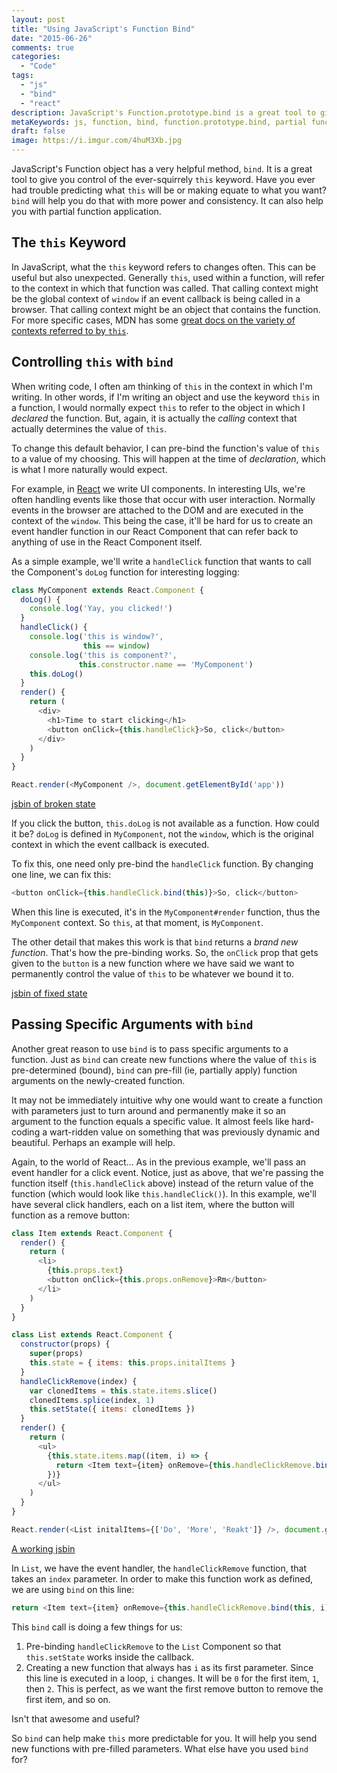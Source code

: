 ```yaml
---
layout: post
title: "Using JavaScript's Function Bind"
date: "2015-06-26"
comments: true
categories:
  - "Code"
tags:
  - "js"
  - "bind"
  - "react"
description: JavaScript's Function.prototype.bind is a great tool to give you control over the this keyword.
metaKeywords: js, function, bind, function.prototype.bind, partial function application, context, react
draft: false
image: https://i.imgur.com/4huM3Xb.jpg
---
```


JavaScript's Function object has a very helpful method, `bind`.  It is a great tool to give you control of the ever-squirrely `this` keyword.  Have you ever had trouble predicting what `this` will be or making equate to what you want?  `bind` will help you do that with more power and consistency.  It can also help you with partial function application.

<!--more-->

## The `this` Keyword

In JavaScript, what the `this` keyword refers to changes often.  This can be useful but also unexpected.  Generally `this`, used within a function, will refer to the context in which that function was called. That calling context might be the global context of `window` if an event callback is being called in a browser.  That calling context might be an object that contains the function.  For more specific cases, MDN has some [great docs on the variety of contexts referred to by `this`](https://developer.mozilla.org/en-US/docs/Web/JavaScript/Reference/Operators/this).

## Controlling `this` with `bind`

When writing code, I often am thinking of `this` in the context in which I'm writing.  In other words, if I'm writing an object and use the keyword `this` in a function, I would normally expect `this` to refer to the object in which I *declared* the function.  But, again, it is actually the *calling* context that actually determines the value of `this`.
 
To change this default behavior, I can pre-bind the function's value of `this` to a value of my choosing.  This will happen at the time of *declaration*, which is what I more naturally would expect.

For example, in [React](http://facebook.github.io/react/) we write UI components.  In interesting UIs, we're often handling events like those that occur with user interaction.  Normally events in the browser are attached to the DOM and are executed in the context of the `window`.  This being the case, it'll be hard for us to create an event handler function in our React Component that can refer back to anything of use in the React Component itself.  

As a simple example, we'll write a `handleClick` function that wants to call the Component's `doLog` function for interesting logging:

```js
class MyComponent extends React.Component {
  doLog() {
    console.log('Yay, you clicked!')
  }
  handleClick() {
    console.log('this is window?', 
                this == window)
    console.log('this is component?',
               this.constructor.name == 'MyComponent')
    this.doLog()
  }
  render() {
    return (
      <div>
        <h1>Time to start clicking</h1>
        <button onClick={this.handleClick}>So, click</button>
      </div>
    )
  }
}

React.render(<MyComponent />, document.getElementById('app'))
```

[jsbin of broken state](http://jsbin.com/lixayanoso/edit?js,console,output)

If you click the button, `this.doLog` is not available as a function.  How could it be?  `doLog` is defined in `MyComponent`, not the `window`, which is the original context in which the event callback is executed.  

To fix this, one need only pre-bind the `handleClick` function.  By changing one line, we can fix this:

```js
<button onClick={this.handleClick.bind(this)}>So, click</button>
```

When this line is executed, it's in the `MyComponent#render` function, thus the `MyComponent` context.  So `this`, at that moment, is `MyComponent`.
 
The other detail that makes this work is that `bind` returns a *brand new function*.  That's how the pre-binding works.  So, the `onClick` prop that gets given to the `button` is a new function where we have said we want to permanently control the value of `this` to be whatever we bound it to.

[jsbin of fixed state](http://jsbin.com/luwoxegopu/edit?js,console,output)

## Passing Specific Arguments with `bind`

Another great reason to use `bind` is to pass specific arguments to a function.  Just as `bind` can create new functions where the value of `this` is pre-determined (bound), `bind` can pre-fill (ie, partially apply) function arguments on the newly-created function.

It may not be immediately intuitive why one would want to create a function with parameters just to turn around and permanently make it so an argument to the function equals a specific value.  It almost feels like hard-coding a wart-ridden value on something that was previously dynamic and beautiful.  Perhaps an example will help.

Again, to the world of React...  As in the previous example, we'll pass an event handler for a click event.  Notice, just as above, that we're passing the function itself (`this.handleClick` above) instead of the return value of the function (which would look like `this.handleClick()`).  In this example, we'll have several click handlers, each on a list item, where the button will function as a remove button:

```js
class Item extends React.Component {
  render() {
    return (
      <li>
        {this.props.text}
        <button onClick={this.props.onRemove}>Rm</button>
      </li>
    )
  }
}

class List extends React.Component {
  constructor(props) {
    super(props)
    this.state = { items: this.props.initalItems }
  }
  handleClickRemove(index) {
    var clonedItems = this.state.items.slice()
    clonedItems.splice(index, 1)
    this.setState({ items: clonedItems })
  }
  render() {
    return (
      <ul>
        {this.state.items.map((item, i) => {
          return <Item text={item} onRemove={this.handleClickRemove.bind(this, i)} key={item} />
        })}
      </ul>
    )
  }
}

React.render(<List initalItems={['Do', 'More', 'Reakt']} />, document.getElementById('app'))
```

[A working jsbin](http://jsbin.com/cinovebasu/edit?js,console,output)

In `List`, we have the event handler, the `handleClickRemove` function, that takes an `index` parameter.  In order to make this function work as defined, we are using `bind` on this line:

```js
return <Item text={item} onRemove={this.handleClickRemove.bind(this, i)} key={item} />
```

This `bind` call is doing a few things for us:

1. Pre-binding `handleClickRemove` to the `List` Component so that `this.setState` works inside the callback.
2. Creating a new function that always has `i` as its first parameter.  Since this line is executed in a loop, `i` changes.  It will be `0` for the first item, `1`, then `2`.  This is perfect, as we want the first remove button to remove the first item, and so on.

Isn't that awesome and useful?

So `bind` can help make `this` more predictable for you.  It will help you send new functions with pre-filled parameters.  What else have you used `bind` for?    
